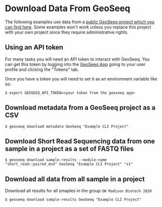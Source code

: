 
# Download Data From GeoSeeq

The following examples use data from a [public GeoSeeq project which you can find here](https://app.geoseeq.com/sample-groups/ed59b913-91ec-489b-a1b9-4ea137a6e5cf). Some examples won't work unless you replace this project with your own project since they require administrative rights.

## Using an API token

For many tasks you will need an API token to interact with GeoSeeq. You can get this token by logging into the [GeoSeeq App](https://app.geoseeq.com/) going to your user profile and clicking the "Tokens" tab.

Once you have a token you will need to set it as an environment variable like so:

```
$ export GEOSEEQ_API_TOKEN=<your token from the geoseeq app>
```

## Download metadata from a GeoSeeq project as a CSV 

```
$ geoseeq download metadata GeoSeeq "Example CLI Project"
```


## Download Short Read Sequencing data from one sample in a project as a set of FASTQ files

```
$ geoseeq download sample-results --module-name "short_read::paired_end" GeoSeeq "Example CLI Project" "s1"
```


## Download all data from all sample in a project

Download all results for all smaples in the group `UW Madison Biotech 2020`

```
$ geoseeq download sample-results GeoSeeq "Example CLI Project"
```
